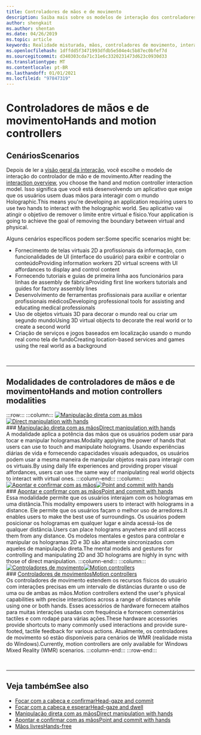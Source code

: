```yaml
---
title: Controladores de mãos e de movimento
description: Saiba mais sobre os modelos de interação dos controladores de movimentos e práticas, que podem remover o limite entre o virtual e o físico.
author: shengkait
ms.author: shentan
ms.date: 04/26/2019
ms.topic: article
keywords: Realidade misturada, mãos, controladores de movimento, interação, design, headset de realidade misturada, headset de realidade mista do Windows, headset de realidade virtual, HoloLens, MRTK, kit de ferramentas de realidade misturada
ms.openlocfilehash: 1dffdd5f3471993dfdb5e504e4c5b87ec0bfef7d
ms.sourcegitcommit: d340303cda71c31e6c3320231473d623c0930d33
ms.translationtype: MT
ms.contentlocale: pt-BR
ms.lasthandoff: 01/01/2021
ms.locfileid: "97847319"
---
```

# <a name="hands-and-motion-controllers"></a><span data-ttu-id="ae681-104">Controladores de mãos e de movimento</span><span class="sxs-lookup"><span data-stu-id="ae681-104">Hands and motion controllers</span></span>

## <a name="scenarios"></a><span data-ttu-id="ae681-105">Cenários</span><span class="sxs-lookup"><span data-stu-id="ae681-105">Scenarios</span></span>

<span data-ttu-id="ae681-106">Depois de ler a [visão geral da interação](interaction-fundamentals.md), você escolhe o modelo de interação do controlador de mão e de movimento.</span><span class="sxs-lookup"><span data-stu-id="ae681-106">After reading the [interaction overview](interaction-fundamentals.md), you choose the hand and motion controller interaction model.</span></span> <span data-ttu-id="ae681-107">Isso significa que você está desenvolvendo um aplicativo que exige que os usuários usem duas mãos para interagir com o mundo Holographic.</span><span class="sxs-lookup"><span data-stu-id="ae681-107">This means you're developing an application requiring users to use two hands to interact with the holographic world.</span></span> <span data-ttu-id="ae681-108">Seu aplicativo vai atingir o objetivo de remover o limite entre virtual e físico.</span><span class="sxs-lookup"><span data-stu-id="ae681-108">Your application is going to achieve the goal of removing the boundary between virtual and physical.</span></span>

<span data-ttu-id="ae681-109">Alguns cenários específicos podem ser:</span><span class="sxs-lookup"><span data-stu-id="ae681-109">Some specific scenarios might be:</span></span>
* <span data-ttu-id="ae681-110">Fornecimento de telas virtuais 2D a profissionais da informação, com funcionalidades de UI (interface do usuário) para exibir e controlar o conteúdo</span><span class="sxs-lookup"><span data-stu-id="ae681-110">Providing information workers 2D virtual screens with UI affordances to display and control content</span></span>
* <span data-ttu-id="ae681-111">Fornecendo tutoriais e guias de primeira linha aos funcionários para linhas de assembly de fábrica</span><span class="sxs-lookup"><span data-stu-id="ae681-111">Providing first line workers tutorials and guides for factory assembly lines</span></span>
* <span data-ttu-id="ae681-112">Desenvolvimento de ferramentas profissionais para auxiliar e orientar profissionais médicos</span><span class="sxs-lookup"><span data-stu-id="ae681-112">Developing professional tools for assisting and educating medical professionals</span></span>  
* <span data-ttu-id="ae681-113">Uso de objetos virtuais 3D para decorar o mundo real ou criar um segundo mundo</span><span class="sxs-lookup"><span data-stu-id="ae681-113">Using 3D virtual objects to decorate the real world or to create a second world</span></span> 
* <span data-ttu-id="ae681-114">Criação de serviços e jogos baseados em localização usando o mundo real como tela de fundo</span><span class="sxs-lookup"><span data-stu-id="ae681-114">Creating location-based services and games using the real world as a background</span></span>

<br>

---

## <a name="hands-and-motion-controllers-modalities"></a><span data-ttu-id="ae681-115">Modalidades de controladores de mãos e de movimento</span><span class="sxs-lookup"><span data-stu-id="ae681-115">Hands and motion controllers modalities</span></span>

:::row:::
    :::column:::
       <span data-ttu-id="ae681-116">[![Manipulação direta com as mãos](images/hands-and-controllers-direct-manipulation.jpg)](direct-manipulation.md)</span><span class="sxs-lookup"><span data-stu-id="ae681-116">[![Direct manipulation with hands](images/hands-and-controllers-direct-manipulation.jpg)](direct-manipulation.md)</span></span><br>
       ### <a name="direct-manipulation-with-handsbr"></a>[<span data-ttu-id="ae681-117">Manipulação direta com as mãos</span><span class="sxs-lookup"><span data-stu-id="ae681-117">Direct manipulation with hands</span></span>](direct-manipulation.md)<br>
       <span data-ttu-id="ae681-118">A modalidade aplica a potência das mãos que os usuários podem usar para tocar e manipular hologramas.</span><span class="sxs-lookup"><span data-stu-id="ae681-118">Modality applying the power of hands that users can use to touch and manipulate holograms.</span></span> <span data-ttu-id="ae681-119">Usando experiências diárias de vida e fornecendo capacidades visuais adequados, os usuários podem usar a mesma maneira de manipular objetos reais para interagir com os virtuais.</span><span class="sxs-lookup"><span data-stu-id="ae681-119">By using daily life experiences and providing proper visual affordances, users can use the same way of manipulating real world objects to interact with virtual ones.</span></span>
    :::column-end:::
    :::column:::
       <span data-ttu-id="ae681-120">[![Apontar e confirmar com as mãos](images/hands-and-controllers-point-and-commit.jpg)](point-and-commit.md)</span><span class="sxs-lookup"><span data-stu-id="ae681-120">[![Point and commit with hands](images/hands-and-controllers-point-and-commit.jpg)](point-and-commit.md)</span></span><br>
        ### <a name="point-and-commit-with-handsbr"></a>[<span data-ttu-id="ae681-121">Apontar e confirmar com as mãos</span><span class="sxs-lookup"><span data-stu-id="ae681-121">Point and commit with hands</span></span>](point-and-commit.md)<br>
        <span data-ttu-id="ae681-122">Essa modalidade permite que os usuários interajam com os hologramas em uma distância.</span><span class="sxs-lookup"><span data-stu-id="ae681-122">This modality empowers users to interact with holograms in a distance.</span></span> <span data-ttu-id="ae681-123">Ele permite que os usuários façam o melhor uso de arredores.</span><span class="sxs-lookup"><span data-stu-id="ae681-123">It enables users to make the best use of surroundings.</span></span> <span data-ttu-id="ae681-124">Os usuários podem posicionar os hologramas em qualquer lugar e ainda acessá-los de qualquer distância.</span><span class="sxs-lookup"><span data-stu-id="ae681-124">Users can place holograms anywhere and still access them from any distance.</span></span> <span data-ttu-id="ae681-125">Os modelos mentales e gestos para controlar e manipular os hologramas 2D e 3D são altamente sincronizados com aqueles de manipulação direta.</span><span class="sxs-lookup"><span data-stu-id="ae681-125">The mental models and gestures for controlling and manipulating 2D and 3D holograms are highly in sync with those of direct manipulation.</span></span>
    :::column-end:::
    :::column:::
       <span data-ttu-id="ae681-126">[![Controladores de movimento](images/hands-and-controllers-motion-controllers.jpg)](motion-controllers.md)</span><span class="sxs-lookup"><span data-stu-id="ae681-126">[![Motion controllers](images/hands-and-controllers-motion-controllers.jpg)](motion-controllers.md)</span></span><br>
       ### <a name="motion-controllersbr"></a>[<span data-ttu-id="ae681-127">Controladores de movimentos</span><span class="sxs-lookup"><span data-stu-id="ae681-127">Motion controllers</span></span>](motion-controllers.md)<br>
       <span data-ttu-id="ae681-128">Os controladores de movimento estendem os recursos físicos do usuário com interações precisas em um intervalo de distâncias durante o uso de uma ou de ambas as mãos.</span><span class="sxs-lookup"><span data-stu-id="ae681-128">Motion controllers extend the user's physical capabilities with precise interactions across a range of distances while using one or both hands.</span></span> <span data-ttu-id="ae681-129">Esses acessórios de hardware fornecem atalhos para muitas interações usadas com frequência e fornecem comentários tactiles e com rodapé para várias ações.</span><span class="sxs-lookup"><span data-stu-id="ae681-129">These hardware accessories provide shortcuts to many commonly used interactions and provide sure-footed, tactile feedback for various actions.</span></span> <span data-ttu-id="ae681-130">Atualmente, os controladores de movimento só estão disponíveis para cenários de WMR (realidade mista do Windows).</span><span class="sxs-lookup"><span data-stu-id="ae681-130">Currently, motion controllers are only available for Windows Mixed Reality (WMR) scenarios.</span></span> 
    :::column-end:::
:::row-end:::

<br>

---

## <a name="see-also"></a><span data-ttu-id="ae681-131">Veja também</span><span class="sxs-lookup"><span data-stu-id="ae681-131">See also</span></span>
* [<span data-ttu-id="ae681-132">Focar com a cabeça e confirmar</span><span class="sxs-lookup"><span data-stu-id="ae681-132">Head-gaze and commit</span></span>](gaze-and-commit.md)
* [<span data-ttu-id="ae681-133">Focar com a cabeça e esperar</span><span class="sxs-lookup"><span data-stu-id="ae681-133">Head-gaze and dwell</span></span>](gaze-and-dwell.md)
* [<span data-ttu-id="ae681-134">Manipulação direta com as mãos</span><span class="sxs-lookup"><span data-stu-id="ae681-134">Direct manipulation with hands</span></span>](direct-manipulation.md)
* [<span data-ttu-id="ae681-135">Apontar e confirmar com as mãos</span><span class="sxs-lookup"><span data-stu-id="ae681-135">Point and commit with hands</span></span>](point-and-commit.md)
* [<span data-ttu-id="ae681-136">Mãos livres</span><span class="sxs-lookup"><span data-stu-id="ae681-136">Hands-free</span></span>](hands-free.md)
